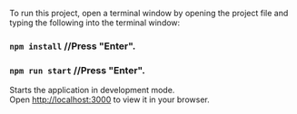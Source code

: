 To run this project, open a terminal window by opening the project file and typing the following into the terminal window:

### `npm install` //Press "Enter".

### `npm run start` //Press "Enter".

Starts the application in development mode.\
Open [http://localhost:3000](http://localhost:3000) to view it in your browser.
